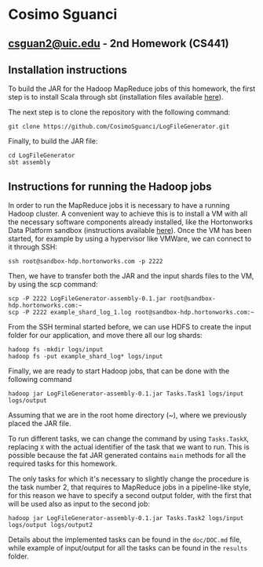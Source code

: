 # Cosimo Sguanci
## csguan2@uic.edu - 2nd Homework (CS441)

## Installation instructions
To build the JAR for the Hadoop MapReduce jobs of this homework, the first step is to install Scala through sbt (installation files available [here](https://www.scala-lang.org/download/scala3.html)).

The next step is to clone the repository with the following command:

`git clone https://github.com/CosimoSguanci/LogFileGenerator.git`

Finally, to build the JAR file:

```
cd LogFileGenerator
sbt assembly
```

## Instructions for running the Hadoop jobs
In order to run the MapReduce jobs it is necessary to have a running Hadoop cluster. A convenient way to achieve this is to install a VM with all the necessary software components already installed, like the Hortonworks Data Platform sandbox (instructions available [here](https://www.cloudera.com/tutorials/getting-started-with-hdp-sandbox.html)). 
Once the VM has been started, for example by using a hypervisor like VMWare, we can connect to it through SSH:

`ssh root@sandbox-hdp.hortonworks.com -p 2222`

Then, we have to transfer both the JAR and the input shards files to the VM, by using the scp command:

```
scp -P 2222 LogFileGenerator-assembly-0.1.jar root@sandbox-hdp.hortonworks.com:~
scp -P 2222 example_shard_log_1.log root@sandbox-hdp.hortonworks.com:~
```

From the SSH terminal started before, we can use HDFS to create the input folder for our application, and move there all our log shards:

```
hadoop fs -mkdir logs/input
hadoop fs -put example_shard_log* logs/input
```

Finally, we are ready to start Hadoop jobs, that can be done with the following command

`hadoop jar LogFileGenerator-assembly-0.1.jar Tasks.Task1 logs/input logs/output`

Assuming that we are in the root home directory (~), where we previously placed the JAR file.

To run different tasks, we can change the command by using `Tasks.TaskX`, replacing `X` with the actual identifier of the task that we want to run. This is possible because the fat JAR generated contains `main` methods for all the required tasks for this homework.

The only tasks for which it's necessary to slightly change the procedure is the task number 2, that requires to MapReduce jobs in a pipeline-like style, for this reason we have to specify a second output folder, with the first that will be used also as input to the second job:

`hadoop jar LogFileGenerator-assembly-0.1.jar Tasks.Task2 logs/input logs/output logs/output2`



Details about the implemented tasks can be found in the `doc/DOC.md` file, while example of input/output for all the tasks can be found in the `results` folder.
